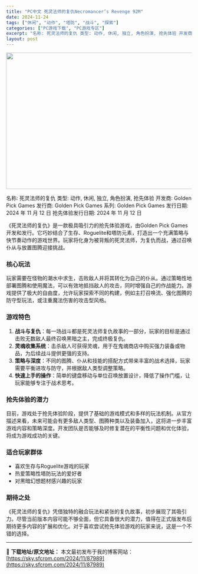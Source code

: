 ```yaml
---
title: "PC中文 死灵法师的复仇Necromancer’s Revenge 92M"
date: 2024-11-24
tags: ["休闲", "动作", "塔防", "战斗", "探索"]
categories: ["PC游戏下载", "PC游戏专区"]
excerpt: "名称: 死灵法师的复仇 类型: 动作, 休闲, 独立, 角色扮演, 抢先体验 开发商: Golden Pick Games 发行商: Golden Pick Games 系列: Golden Pick Games 发行日期: 2024 年 11 月 12 日 抢先体验发行日期: 2024 年 11 &hellip;"
layout: post
---
```


<img class="aligncenter size-full wp-image-87990" src="https://sky.sfcrom.com/wp-content/uploads/2024/11/2024112400524969.webp" alt="" width="660" height="370" />

名称: 死灵法师的复仇
类型: 动作, 休闲, 独立, 角色扮演, 抢先体验
开发商: Golden Pick Games
发行商: Golden Pick Games
系列: Golden Pick Games
发行日期: 2024 年 11 月 12 日
抢先体验发行日期: 2024 年 11 月 12 日

《死灵法师的复仇》是一款极具吸引力的抢先体验游戏，由Golden Pick Games开发和发行。它巧妙结合了生存、Roguelite和塔防元素，打造出一个充满策略与快节奏动作的游戏世界。玩家将化身为被背叛的死灵法师，为复仇而战，通过召唤仆从与放置图腾迎接挑战。
<h3><strong>核心玩法</strong></h3>
玩家需要在怪物的潮水中求生，击败敌人并将其转化为自己的仆从。通过策略性地部署图腾和使用魔法，可以有效地抵挡敌人的攻击，同时增强自己的作战能力。游戏提供了极大的自由度，允许玩家探索不同的构建，例如主打召唤流、强化图腾的防守型玩法，或注重魔法伤害的攻击型风格。
<h3><strong>游戏特色</strong></h3>
<ol>
 	<li><strong>战斗与复仇</strong>：每一场战斗都是死灵法师复仇故事的一部分，玩家的目标是通过击败无数敌人最终召唤黑暗之主，完成终极复仇。</li>
 	<li><strong>灵魂收集系统</strong>：击杀敌人可获得灵魂，用于在鬼魂商店中购买强力装备或物品，为后续战斗提供更强的支持。</li>
 	<li><strong>策略与深度</strong>：不同的图腾、仆从和技能的搭配方式带来丰富的战术选择，玩家需要平衡进攻与防守，并根据敌人类型调整策略。</li>
 	<li><strong>快速上手的操作</strong>：简单的键盘移动与单位召唤放置设计，降低了操作门槛，让玩家能够专注于战术思考。</li>
</ol>
<h3><strong>抢先体验的潜力</strong></h3>
目前，游戏处于抢先体验阶段，提供了基础的游戏模式和多样的玩法机制。从官方描述来看，未来可能会有更多敌人类型、图腾种类以及装备加入，这将进一步丰富游戏内容和策略深度。开发团队是否能够及时修复潜在的平衡性问题和优化体验，将成为游戏成功的关键。
<h3><strong>适合玩家群体</strong></h3>
<ul>
 	<li>喜欢生存与Roguelite游戏的玩家</li>
 	<li>热爱策略性塔防玩法的爱好者</li>
 	<li>对黑暗幻想题材感兴趣的玩家</li>
</ul>
<h3><strong>期待之处</strong></h3>
《死灵法师的复仇》凭借独特的融合玩法和紧张的复仇故事，初步展现了其吸引力。尽管当前版本内容可能不够全面，但它具备很大的潜力，值得在正式版发布后期待更多内容的扩展和优化。对于喜欢尝试抢先体验游戏的玩家来说，这是一个不错的选择。

---
📖 **下载地址/原文地址：** 本文最初发布于我的博客网站：[https://sky.sfcrom.com/2024/11/87989](https://sky.sfcrom.com/2024/11/87989)

